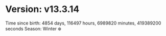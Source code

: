 # Version: v13.3.14
Time since birth: 4854 days, 116497 hours, 6989820 minutes, 419389200 seconds
Season: Winter ❄️
